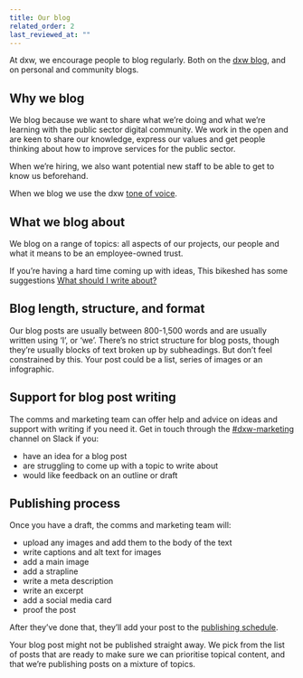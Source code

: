 ```yaml
---
title: Our blog
related_order: 2
last_reviewed_at: ""
---
```


At dxw, we encourage people to blog regularly. Both on the [dxw blog](https://www.dxw.com/blog/), and on personal and community blogs.

## Why we blog

We blog because we want to share what we’re doing and what we’re learning with the public sector digital community. We work in the open and are keen to share our knowledge, express our values and get people thinking about how to improve services for the public sector.

When we’re hiring, we also want potential new staff to be able to get to know us beforehand.

When we blog we use the dxw [tone of voice](/work-we-do/tone-of-voice/).

## What we blog about

We blog on a range of topics: all aspects of our projects, our people and what it means to be an employee-owned trust. 

If you’re having a hard time coming up with ideas, This bikeshed has some suggestions [What should I write about?](https://bikeshed.dxw.com/2023/03/09/what-should-i-write-about/) 

## Blog length, structure, and format

Our blog posts are usually between 800-1,500 words and are usually written using ‘I’, or ‘we’. There’s no strict structure for blog posts, though they’re usually blocks of text broken up by subheadings. But don’t feel constrained by this. Your post could be a list, series of images or an infographic.  

## Support for blog post writing

The comms and marketing team can offer help and advice on ideas and support with writing if you need it. Get in touch through the
[\#dxw-marketing](https://dxw.slack.com/archives/C0K5DRKU6) channel on Slack if you:

* have an idea for a blog post
* are struggling to come up with a topic to write about
* would like feedback on an outline or draft

## Publishing process 

Once you have a draft, the comms and marketing team will:

* upload any images and add them to the body of the text
* write captions and alt text for images
* add a main image 
* add a strapline
* write a meta description
* write an excerpt
* add a social media card
* proof the post

After they’ve done that, they’ll add your post to the [publishing schedule](https://trello.com/b/otR1Mmjv/dxw-blogging-and-case-studies-schedule). 

Your blog post might not be published straight away. We pick from the list of posts that are ready to make sure we can prioritise topical content, and that we’re publishing posts on a mixture of topics.


